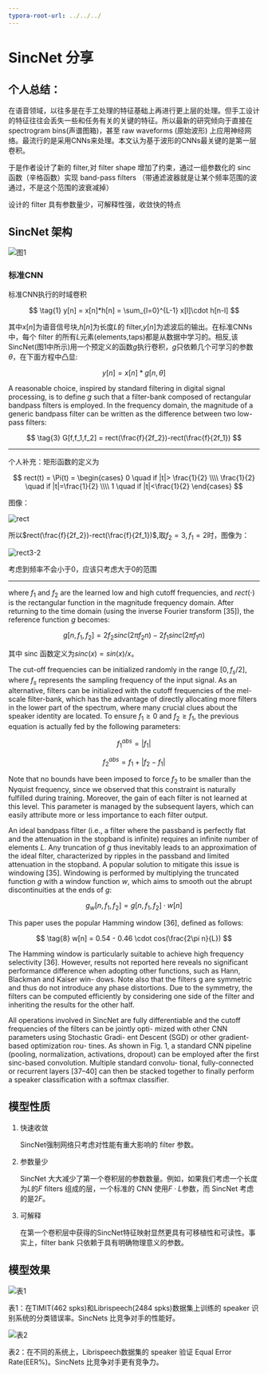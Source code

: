 ```yaml
---
typora-root-url: ../../../
---
```

# SincNet 分享
## 个人总结：

在语音领域，以往多是在手工处理的特征基础上再进行更上层的处理。但手工设计的特征往往会丢失一些和任务有关的关键的特征。所以最新的研究倾向于直接在 spectrogram bins(声谱图箱)，甚至 raw waveforms (原始波形) 上应用神经网络。最流行的是采用CNNs来处理。本文认为基于波形的CNNs最关键的是第一层卷积。

于是作者设计了新的 filter,对 filter shape 增加了约束，通过一组参数化的 sinc 函数（辛格函数）实现 band-pass filters （带通滤波器就是让某个频率范围的波通过，不是这个范围的波衰减掉）

设计的 filter 具有参数量少，可解释性强，收敛快的特点

## SincNet 架构

![图1](/assets/images/nlp/sincnet/fig1.png)

### 标准CNN

标准CNN执行的时域卷积

$$
\tag{1}
y[n] = x[n]*h[n] = \sum_{l=0}^{L-1} x[l]\cdot h[n-l]
$$

其中$x[n]$为语音信号块,$h[n]$为长度$L$的 filter,$y[n]$为滤波后的输出。在标准CNNs中，每个 filter 的所有$L$元素(elements,taps)都是从数据中学习的。相反,该SincNet(图1中所示)用一个预定义的函数$g$执行卷积，$g$只依赖几个可学习的参数$\theta$，在下面方程中凸显:

$$
\tag{2}
y[n]=x[n]*g[n,\theta]
$$

A reasonable choice, inspired by standard filtering in digital signal processing, is to define $g$ such that a filter-bank composed of rectangular bandpass filters is employed. In the frequency domain, the magnitude of a generic bandpass filter can be written as the difference between two low-pass filters:

$$
\tag{3}
G[f,f_1,f_2] = rect(\frac{f}{2f_2})-rect(\frac{f}{2f_1})
$$


---
个人补充：矩形函数的定义为

$$
rect(t) = \Pi(t) = 
\begin{cases}
    0 \quad if |t|> \frac{1}{2} \\\\
    \frac{1}{2}  \quad if |t|=\frac{1}{2} \\\\ 
    1  \quad if |t|<\frac{1}{2}
\end{cases}
$$

图像：

![rect](/assets/images/nlp/sincnet/rect.png)

所以$rect(\frac{f}{2f_2})-rect(\frac{f}{2f_1})$,取$f_2=3,f_1=2$时，图像为：

![rect3-2](/assets/images/nlp/sincnet/rect3-2.png)

考虑到频率不会小于0，应该只考虑大于0的范围

---

where $f_1$ and $f_2$ are the learned low and high cutoff frequencies, and $rect(\cdot)$ is the rectangular function in the magnitude frequency domain. After returning to the time domain (using the inverse Fourier transform [35]), the reference function $g$ becomes:

$$
\tag{4}
g[n,f_1,f_2] = 2f_2 sinc(2\pi f_2 n)-2f_1 sinc(2\pi f_1 n)
$$

其中 sinc 函数定义为$sinc(x)=sin(x)/x$。

The cut-off frequencies can be initialized randomly in the range $[0,f_s/2]$, where $f_s$ represents the sampling frequency of the input signal. As an alternative, filters can be initialized with the cutoff frequencies of the mel-scale filter-bank, which has the advantage of directly allocating more filters in the lower part of the spectrum, where many crucial clues about the speaker identity are located. To ensure $f_1\ge 0$ and $f_2\ge f_1$, the previous equation is actually fed by the following parameters:

$$
\tag{5}
f_1^{abs} = |f_1|
$$

$$
\tag{6}
f_2^{abs} = f_1 + |f_2 - f_1|
$$

Note that no bounds have been imposed to force $f_2$ to be smaller than the Nyquist frequency, since we observed that this constraint is naturally fulfilled during training. Moreover, the gain of each filter is not learned at this level. This parameter is managed by the subsequent layers, which can easily attribute more or less importance to each filter output.

An ideal bandpass filter (i.e., a filter where the passband is perfectly flat and the attenuation in the stopband is infinite) requires an infinite number of elements $L$. Any truncation of $g$ thus inevitably leads to an approximation of the ideal filter, characterized by ripples in the passband and limited attenuation in the stopband. A popular solution to mitigate this issue is windowing [35]. Windowing is performed by multiplying the truncated function $g$ with a window function $w$, which aims to smooth out the abrupt discontinuities at the ends of $g$:

$$
\tag{7}
g_w[n,f_1,f_2] = g[n,f_1,f_2]\cdot w[n]
$$

This paper uses the popular Hamming window [36], defined as follows:

$$
\tag{8}
w[n] = 0.54 - 0.46 \cdot cos(\frac{2\pi n}{L})
$$

The Hamming window is particularly suitable to achieve high frequency selectivity [36]. However, results not reported here reveals no significant performance difference when adopting other functions, such as Hann, Blackman and Kaiser win- dows. Note also that the filters g are symmetric and thus do not introduce any phase distortions. Due to the symmetry, the filters can be computed efficiently by considering one side of the filter and inheriting the results for the other half.

All operations involved in SincNet are fully differentiable and the cutoff frequencies of the filters can be jointly opti- mized with other CNN parameters using Stochastic Gradi- ent Descent (SGD) or other gradient-based optimization rou- tines. As shown in Fig. 1, a standard CNN pipeline (pooling, normalization, activations, dropout) can be employed after the first sinc-based convolution. Multiple standard convolu- tional, fully-connected or recurrent layers [37–40] can then be stacked together to finally perform a speaker classification with a softmax classifier.

## 模型性质

1. 快速收敛
   
   SincNet强制网络只考虑对性能有重大影响的 filter 参数。

2. 参数量少
   
   SincNet 大大减少了第一个卷积层的参数数量。例如，如果我们考虑一个长度为$L$的$F$ filters 组成的层，一个标准的 CNN 使用$F\cdot L$参数，而 SincNet 考虑的是$2F$。
3. 可解释
   
   在第一个卷积层中获得的SincNet特征映射显然更具有可移植性和可读性。事实上，filter bank 只依赖于具有明确物理意义的参数。

## 模型效果

![表1](/assets/images/nlp/sincnet/tab1.png)

表1：在TIMIT(462 spks)和Librispeech(2484 spks)数据集上训练的 speaker 识别系统的分类错误率。SincNets 比竞争对手的性能好。

![表2](/assets/images/nlp/sincnet/tab2.png)

表2：在不同的系统上，Librispeech数据集的 speaker 验证 Equal Error Rate(EER%)。SincNets 比竞争对手更有竞争力。